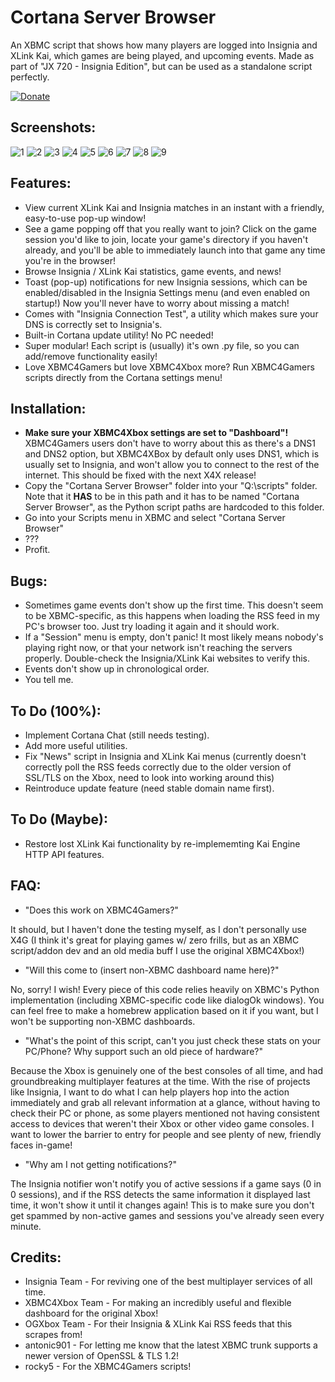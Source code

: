 # Cortana Server Browser
An XBMC script that shows how many players are logged into Insignia and XLink Kai, which games are being played, and upcoming events. Made as part of "JX 720 - Insignia Edition", but can be used as a standalone script perfectly.

[![Donate](https://img.shields.io/badge/Donate-PayPal-green.svg)](https://www.paypal.com/donate/?cmd=_s-xclick&hosted_button_id=8GF4A3XS7ZHFY)

## Screenshots:

![1](screenshots/screenshot002.bmp)
![2](screenshots/screenshot003.bmp)
![3](screenshots/screenshot004.bmp)
![4](screenshots/screenshot005.bmp)
![5](screenshots/screenshot006.bmp)
![6](screenshots/screenshot007.bmp)
![7](screenshots/screenshot008.bmp)
![8](screenshots/screenshot009.bmp)
![9](screenshots/screenshot010.bmp)


## Features:
- View current XLink Kai and Insignia matches in an instant with a friendly, easy-to-use pop-up window!
- See a game popping off that you really want to join? Click on the game session you'd like to join, locate your game's directory if you haven't already, and you'll be able to immediately launch into that game any time you're in the browser!
- Browse Insignia / XLink Kai statistics, game events, and news!
- Toast (pop-up) notifications for new Insignia sessions, which can be enabled/disabled in the Insignia Settings menu (and even enabled on startup!) Now you'll never have to worry about missing a match!
- Comes with "Insignia Connection Test", a utility which makes sure your DNS is correctly set to Insignia's.
- Built-in Cortana update utility! No PC needed!
- Super modular! Each script is (usually) it's own .py file, so you can add/remove functionality easily!
- Love XBMC4Gamers but love XBMC4Xbox more? Run XBMC4Gamers scripts directly from the Cortana settings menu! 

## Installation:
- **Make sure your XBMC4Xbox settings are set to "Dashboard"!** XBMC4Gamers users don't have to worry about this as there's a DNS1 and DNS2 option, but XBMC4XBox by default only uses DNS1, which is usually set to Insignia, and won't allow you to connect to the rest of the internet. This should be fixed with the next X4X release!
- Copy the "Cortana Server Browser" folder into your "Q:\scripts" folder. Note that it **HAS** to be in this path and it has to be named "Cortana Server Browser", as the Python script paths are hardcoded to this folder.
- Go into your Scripts menu in XBMC and select "Cortana Server Browser"
- ???
- Profit.

## Bugs: 
- Sometimes game events don't show up the first time. This doesn't seem to be XBMC-specific, as this happens when loading the RSS feed in my PC's browser too. Just try loading it again and it should work.
- If a "Session" menu is empty, don't panic! It most likely means nobody's playing right now, or that your network isn't reaching the servers properly. Double-check the Insignia/XLink Kai websites to verify this.
- Events don't show up in chronological order.
- You tell me.

## To Do (100%):
- Implement Cortana Chat (still needs testing).
- Add more useful utilities.
- Fix "News" script in Insignia and XLink Kai menus (currently doesn't correctly poll the RSS feeds correctly due to the older version of SSL/TLS on the Xbox, need to look into working around this)
- Reintroduce update feature (need stable domain name first).

## To Do (Maybe):
- Restore lost XLink Kai functionality by re-implememting Kai Engine HTTP API features. 

## FAQ: 
- "Does this work on XBMC4Gamers?"

It should, but I haven't done the testing myself, as I don't personally use X4G (I think it's great for playing games w/ zero frills, but as an XBMC script/addon dev and an old media buff I use the original XBMC4Xbox!)


- "Will this come to (insert non-XBMC dashboard name here)?"

No, sorry! I wish!  Every piece of this code relies heavily on XBMC's Python implementation (including XBMC-specific code like dialogOk windows). You can feel free to make a homebrew application based on it if you want, but I won't be supporting non-XBMC dashboards.

- "What's the point of this script, can't you just check these stats on your PC/Phone? Why support such an old piece of hardware?"

Because the Xbox is genuinely one of the best consoles of all time, and had groundbreaking multiplayer features at the time. With the rise of projects like Insignia, I want to do what I can help players hop into the action immediately and grab all relevant information at a glance, without having to check their PC or phone, as some players mentioned not having consistent access to devices that weren't their Xbox or other video game consoles. I want to lower the barrier to entry for people and see plenty of new, friendly faces in-game!

- "Why am I not getting notifications?"

The Insignia notifier won't notify you of active sessions if a game says (0 in 0 sessions), and if the RSS detects the same information it displayed last time, it won't show it until it changes again! This is to make sure you don't get spammed by non-active games and sessions you've already seen every minute. 

## Credits:
- Insignia Team - For reviving one of the best multiplayer services of all time.
- XBMC4Xbox Team - For making an incredibly useful and flexible dashboard for the original Xbox!
- OGXbox Team - For their Insignia & XLink Kai RSS feeds that this scrapes from!
- antonic901 - For letting me know that the latest XBMC trunk supports a newer version of OpenSSL & TLS 1.2!
- rocky5 - For the XBMC4Gamers scripts!
